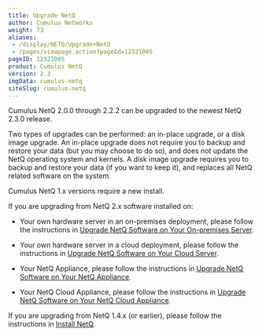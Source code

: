```yaml
---
title: Upgrade NetQ
author: Cumulus Networks
weight: 73
aliases:
 - /display/NETQ/Upgrade+NetQ
 - /pages/viewpage.action?pageId=12321005
pageID: 12321005
product: Cumulus NetQ
version: 2.3
imgData: cumulus-netq
siteSlug: cumulus-netq
---
```

Cumulus NetQ 2.0.0 through 2.2.2 can be upgraded to the newest NetQ 2.3.0 release.

Two types of upgrades can be performed: an in-place upgrade, or a disk image upgrade. An in-place upgrade does not require you to backup and restore your data (but you may choose to do so), and does not update the NetQ operating system and kernels. A disk image upgrade requires you to backup and restore your data (if you want to keep it), and replaces all NetQ related software on the system.

Cumulus NetQ 1.x versions require a new install.

If you are upgrading from NetQ 2.x software installed on:

- Your own hardware server in an on-premises deployment, please follow the instructions in [Upgrade NetQ Software on Your On-premises Server](/version/cumulus-netq-23/Cumulus-NetQ-Deployment-Guide/Upgrade-NetQ/Upgrade-NetQ-Software-on-Your-On-premises-Server/).

- Your own hardware server in a cloud deployment, please follow the instructions in [Upgrade NetQ Software on Your Cloud Server](/version/cumulus-netq-23/Cumulus-NetQ-Deployment-Guide/Upgrade-NetQ/Upgrade-NetQ-Software-on-Your-Cloud-Server/).

- Your NetQ Appliance, please follow the instructions in [Upgrade NetQ Software on Your NetQ Appliance](/version/cumulus-netq-23/Cumulus-NetQ-Deployment-Guide/Upgrade-NetQ/Upgrade-NetQ-Software-on-Your-NetQ-Appliance/).

- Your NetQ Cloud Appliance, please follow the instructions in [Upgrade NetQ Software on Your NetQ Cloud Appliance](/version/cumulus-netq-23/Cumulus-NetQ-Deployment-Guide/Upgrade-NetQ/Upgrade-NetQ-Software-on-Your-NetQ-Cloud-Appliance/).

If you are upgrading from NetQ 1.4.x (or earlier), please follow the instructions in [Install NetQ](/version/cumulus-netq-23/Cumulus-NetQ-Deployment-Guide/Install-NetQ/).
